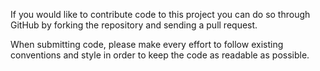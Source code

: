 If you would like to contribute code to this project you can do so through GitHub by forking the repository and sending a pull request.

When submitting code, please make every effort to follow existing conventions and style in order to keep the code as readable as possible.
